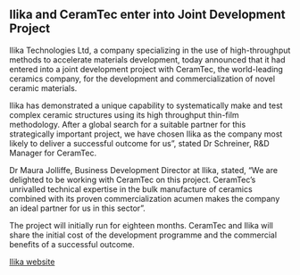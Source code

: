 ## Ilika and CeramTec enter into Joint Development Project 

Ilika Technologies Ltd, a company specializing in the use of high-throughput methods to accelerate materials development, today announced that it had entered into a joint development project with CeramTec, the world-leading ceramics company, for the development and commercialization of novel ceramic materials.
<!--break-->
Ilika has demonstrated a unique capability to systematically make and test complex ceramic structures using its high throughput thin-film methodology. After a global search for a suitable partner for this strategically important project, we have chosen Ilika as the company most likely to deliver a successful outcome for us”, stated Dr Schreiner, R&D Manager for CeramTec. 

Dr Maura Jolliffe, Business Development Director at Ilika, stated, “We are delighted to be working with CeramTec on this project. CeramTec’s unrivalled technical expertise in the bulk manufacture of ceramics combined with its proven commercialization acumen makes the company an ideal partner for us in this sector”. 

The project will initially run for eighteen months. CeramTec and Ilika will share the initial cost of the development programme and the commercial benefits of a successful outcome.

[Ilika website](http://www.ilika.com)